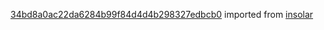 [34bd8a0ac22da6284b99f84d4d4b298327edbcb0](https://github.com/insolar/insolar/commit/34bd8a0ac22da6284b99f84d4d4b298327edbcb0) imported from [insolar](https://github.com/insolar/insolar)
